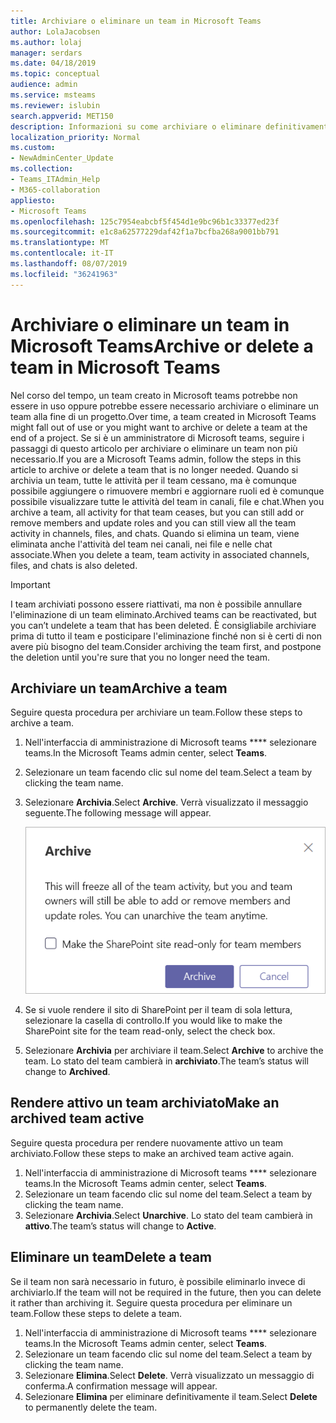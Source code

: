 ```yaml
---
title: Archiviare o eliminare un team in Microsoft Teams
author: LolaJacobsen
ms.author: lolaj
manager: serdars
ms.date: 04/18/2019
ms.topic: conceptual
audience: admin
ms.service: msteams
ms.reviewer: islubin
search.appverid: MET150
description: Informazioni su come archiviare o eliminare definitivamente un team.
localization_priority: Normal
ms.custom:
- NewAdminCenter_Update
ms.collection:
- Teams_ITAdmin_Help
- M365-collaboration
appliesto:
- Microsoft Teams
ms.openlocfilehash: 125c7954eabcbf5f454d1e9bc96b1c33377ed23f
ms.sourcegitcommit: e1c8a62577229daf42f1a7bcfba268a9001bb791
ms.translationtype: MT
ms.contentlocale: it-IT
ms.lasthandoff: 08/07/2019
ms.locfileid: "36241963"
---
```

<a name="archive-or-delete-a-team-in-microsoft-teams"></a><span data-ttu-id="582e7-103">Archiviare o eliminare un team in Microsoft Teams</span><span class="sxs-lookup"><span data-stu-id="582e7-103">Archive or delete a team in Microsoft Teams</span></span>
===========================================

<span data-ttu-id="582e7-104">Nel corso del tempo, un team creato in Microsoft teams potrebbe non essere in uso oppure potrebbe essere necessario archiviare o eliminare un team alla fine di un progetto.</span><span class="sxs-lookup"><span data-stu-id="582e7-104">Over time, a team created in Microsoft Teams might fall out of use or you might want to archive or delete a team at the end of a project.</span></span> <span data-ttu-id="582e7-105">Se si è un amministratore di Microsoft teams, seguire i passaggi di questo articolo per archiviare o eliminare un team non più necessario.</span><span class="sxs-lookup"><span data-stu-id="582e7-105">If you are a Microsoft Teams admin, follow the steps in this article to archive or delete a team that is no longer needed.</span></span> <span data-ttu-id="582e7-106">Quando si archivia un team, tutte le attività per il team cessano, ma è comunque possibile aggiungere o rimuovere membri e aggiornare ruoli ed è comunque possibile visualizzare tutte le attività del team in canali, file e chat.</span><span class="sxs-lookup"><span data-stu-id="582e7-106">When you archive a team, all activity for that team ceases, but you can still add or remove members and update roles and you can still view all the team activity in channels, files, and chats.</span></span> <span data-ttu-id="582e7-107">Quando si elimina un team, viene eliminata anche l'attività del team nei canali, nei file e nelle chat associate.</span><span class="sxs-lookup"><span data-stu-id="582e7-107">When you delete a team, team activity in associated channels, files, and chats is also deleted.</span></span> 

> [!IMPORTANT]
> <span data-ttu-id="582e7-108">I team archiviati possono essere riattivati, ma non è possibile annullare l'eliminazione di un team eliminato.</span><span class="sxs-lookup"><span data-stu-id="582e7-108">Archived teams can be reactivated, but you can’t undelete a team that has been deleted.</span></span> <span data-ttu-id="582e7-109">È consigliabile archiviare prima di tutto il team e posticipare l'eliminazione finché non si è certi di non avere più bisogno del team.</span><span class="sxs-lookup"><span data-stu-id="582e7-109">Consider archiving the team first, and postpone the deletion until you're sure that you no longer need the team.</span></span>

## <a name="archive-a-team"></a><span data-ttu-id="582e7-110">Archiviare un team</span><span class="sxs-lookup"><span data-stu-id="582e7-110">Archive a team</span></span>

<span data-ttu-id="582e7-111">Seguire questa procedura per archiviare un team.</span><span class="sxs-lookup"><span data-stu-id="582e7-111">Follow these steps to archive a team.</span></span>

1. <span data-ttu-id="582e7-112">Nell'interfaccia di amministrazione di Microsoft teams \*\*\*\* selezionare teams.</span><span class="sxs-lookup"><span data-stu-id="582e7-112">In the Microsoft Teams admin center, select **Teams**.</span></span>
2. <span data-ttu-id="582e7-113">Selezionare un team facendo clic sul nome del team.</span><span class="sxs-lookup"><span data-stu-id="582e7-113">Select a team by clicking the team name.</span></span>
3. <span data-ttu-id="582e7-114">Selezionare **Archivia**.</span><span class="sxs-lookup"><span data-stu-id="582e7-114">Select **Archive**.</span></span> <span data-ttu-id="582e7-115">Verrà visualizzato il messaggio seguente.</span><span class="sxs-lookup"><span data-stu-id="582e7-115">The following message will appear.</span></span>

    ![Screenshot del messaggio di archivio di Teams](media/teams-archive-message.png)

4. <span data-ttu-id="582e7-117">Se si vuole rendere il sito di SharePoint per il team di sola lettura, selezionare la casella di controllo.</span><span class="sxs-lookup"><span data-stu-id="582e7-117">If you would like to make the SharePoint site for the team read-only, select the check box.</span></span>
5. <span data-ttu-id="582e7-118">Selezionare **Archivia** per archiviare il team.</span><span class="sxs-lookup"><span data-stu-id="582e7-118">Select **Archive** to archive the team.</span></span> <span data-ttu-id="582e7-119">Lo stato del team cambierà in **archiviato**.</span><span class="sxs-lookup"><span data-stu-id="582e7-119">The team’s status will change to **Archived**.</span></span>

## <a name="make-an-archived-team-active"></a><span data-ttu-id="582e7-120">Rendere attivo un team archiviato</span><span class="sxs-lookup"><span data-stu-id="582e7-120">Make an archived team active</span></span>

<span data-ttu-id="582e7-121">Seguire questa procedura per rendere nuovamente attivo un team archiviato.</span><span class="sxs-lookup"><span data-stu-id="582e7-121">Follow these steps to make an archived team active again.</span></span>

1. <span data-ttu-id="582e7-122">Nell'interfaccia di amministrazione di Microsoft teams \*\*\*\* selezionare teams.</span><span class="sxs-lookup"><span data-stu-id="582e7-122">In the Microsoft Teams admin center, select **Teams**.</span></span>
2. <span data-ttu-id="582e7-123">Selezionare un team facendo clic sul nome del team.</span><span class="sxs-lookup"><span data-stu-id="582e7-123">Select a team by clicking the team name.</span></span>
3. <span data-ttu-id="582e7-124">Selezionare **Archivia**.</span><span class="sxs-lookup"><span data-stu-id="582e7-124">Select **Unarchive**.</span></span> <span data-ttu-id="582e7-125">Lo stato del team cambierà in **attivo**.</span><span class="sxs-lookup"><span data-stu-id="582e7-125">The team’s status will change to **Active**.</span></span>

## <a name="delete-a-team"></a><span data-ttu-id="582e7-126">Eliminare un team</span><span class="sxs-lookup"><span data-stu-id="582e7-126">Delete a team</span></span>

<span data-ttu-id="582e7-127">Se il team non sarà necessario in futuro, è possibile eliminarlo invece di archiviarlo.</span><span class="sxs-lookup"><span data-stu-id="582e7-127">If the team will not be required in the future, then you can delete it rather than archiving it.</span></span> <span data-ttu-id="582e7-128">Seguire questa procedura per eliminare un team.</span><span class="sxs-lookup"><span data-stu-id="582e7-128">Follow these steps to delete a team.</span></span>

1.  <span data-ttu-id="582e7-129">Nell'interfaccia di amministrazione di Microsoft teams \*\*\*\* selezionare teams.</span><span class="sxs-lookup"><span data-stu-id="582e7-129">In the Microsoft Teams admin center, select **Teams**.</span></span>
2.  <span data-ttu-id="582e7-130">Selezionare un team facendo clic sul nome del team.</span><span class="sxs-lookup"><span data-stu-id="582e7-130">Select a team by clicking the team name.</span></span>
3.  <span data-ttu-id="582e7-131">Selezionare **Elimina**.</span><span class="sxs-lookup"><span data-stu-id="582e7-131">Select **Delete**.</span></span> <span data-ttu-id="582e7-132">Verrà visualizzato un messaggio di conferma.</span><span class="sxs-lookup"><span data-stu-id="582e7-132">A confirmation message will appear.</span></span>
4.  <span data-ttu-id="582e7-133">Selezionare **Elimina** per eliminare definitivamente il team.</span><span class="sxs-lookup"><span data-stu-id="582e7-133">Select **Delete** to permanently delete the team.</span></span>



